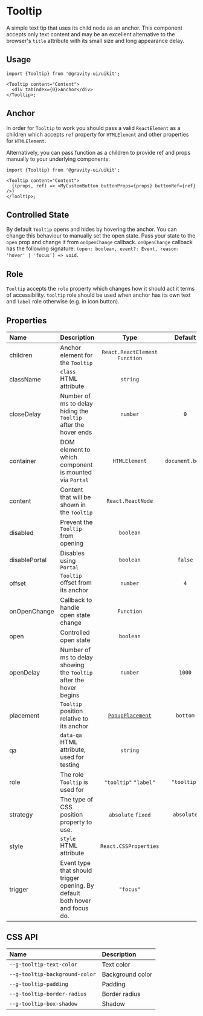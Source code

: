 <!--GITHUB_BLOCK-->

# Tooltip

<!--/GITHUB_BLOCK-->

A simple text tip that uses its child node as an anchor. This component accepts only text content and may be an excellent
alternative to the browser's `title` attribute with its small size and long appearance delay.

## Usage

```tsx
import {Tooltip} from '@gravity-ui/uikit';

<Tooltip content="Content">
  <div tabIndex={0}>Anchor</div>
</Tooltip>;
```

## Anchor

In order for `Tooltip` to work you should pass a valid `ReactElement` as a children which accepts `ref` property for `HTMLElement`
and other properties for `HTMLElement`.

Alternatively, you can pass function as a children to provide ref and props manually to your underlying components:

```tsx
import {Tooltip} from '@gravity-ui/uikit';

<Tooltip content="Content">
  {(props, ref) => <MyCustomButton buttonProps={props} buttonRef={ref} />}
</Tooltip>;
```

## Controlled State

By default `Tooltip` opens and hides by hovering the anchor. You can change this behaviour to manually set the open state.
Pass your state to the `open` prop and change it from `onOpenChange` callback.
`onOpenChange` callback has the following signature: `(open: boolean, event?: Event, reason: 'hover' | 'focus') => void`.

## Role

`Tooltip` accepts the `role` property which changes how it should act it terms of accessibility.
`tooltip` role should be used when anchor has its own text and `label` role otherwise (e.g. in icon button).

## Properties

| Name          | Description                                                                 |                       Type                       |     Default     |
| :------------ | --------------------------------------------------------------------------- | :----------------------------------------------: | :-------------: |
| children      | Anchor element for the `Tooltip`                                            |         `React.ReactElement` `Function`          |                 |
| className     | `class` HTML attribute                                                      |                     `string`                     |                 |
| closeDelay    | Number of ms to delay hiding the `Tooltip` after the hover ends             |                     `number`                     |       `0`       |
| container     | DOM element to which component is mounted via `Portal`                      |                  `HTMLElement`                   | `document.body` |
| content       | Content that will be shown in the `Tooltip`                                 |                `React.ReactNode`                 |                 |
| disabled      | Prevent the `Tooltip` from opening                                          |                    `boolean`                     |                 |
| disablePortal | Disables using `Portal`                                                     |                    `boolean`                     |     `false`     |
| offset        | `Tooltip` offset from its anchor                                            |                     `number`                     |       `4`       |
| onOpenChange  | Callback to handle open state change                                        |                    `Function`                    |                 |
| open          | Controlled open state                                                       |                    `boolean`                     |                 |
| openDelay     | Number of ms to delay showing the `Tooltip` after the hover begins          |                     `number`                     |     `1000`      |
| placement     | `Tooltip` position relative to its anchor                                   | [`PopupPlacement`](../Popup/README.md#placement) |    `bottom`     |
| qa            | `data-qa` HTML attribute, used for testing                                  |                     `string`                     |                 |
| role          | The role `Tooltip` is used for                                              |              `"tooltip"` `"label"`               |   `"tooltip"`   |
| strategy      | The type of CSS position property to use.                                   |                `absolute` `fixed`                |   `absolute`    |
| style         | `style` HTML attribute                                                      |              `React.CSSProperties`               |                 |
| trigger       | Event type that should trigger opening. By default both hover and focus do. |                    `"focus"`                     |                 |

## CSS API

| Name                           | Description      |
| :----------------------------- | :--------------- |
| `--g-tooltip-text-color`       | Text color       |
| `--g-tooltip-background-color` | Background color |
| `--g-tooltip-padding`          | Padding          |
| `--g-tooltip-border-radius`    | Border radius    |
| `--g-tooltip-box-shadow`       | Shadow           |
